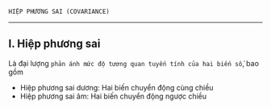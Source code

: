 
    HIỆP PHƯƠNG SAI (COVARIANCE)

------------------------------------------------------------------------------------------------------

## I. Hiệp phương sai
  Là đại lượng `phản ánh mức độ tương quan tuyến tính của hai biến số`, bao gồm
  - Hiệp phương sai dương: Hai biến chuyển động cùng chiều
  - Hiệp phương sai âm: Hai biến chuyển động ngược chiều